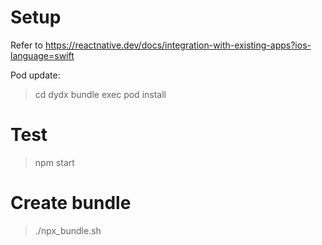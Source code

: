 
#  Setup

Refer to https://reactnative.dev/docs/integration-with-existing-apps?ios-language=swift

Pod update:  

> cd dydx
> bundle exec pod install

#  Test

> npm start

#  Create bundle

> ./npx_bundle.sh
